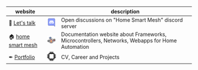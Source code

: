 | website |  | description |
| --- | --- | - |
| 👋 [Let's talk](https://discord.gg/57cZapWHkC) | [<img src="discord.png" width=40>](https://discord.gg/57cZapWHkC) | Open discussions on "Home Smart Mesh" discord server |
| 🏠 [home smart mesh](https://homesmartmesh.github.io/) | [<img src="hsm.png" width=60>](https://homesmartmesh.github.io/) | Documentation website about Frameworks, Microcontrollers, Networks, Webapps for Home Automation |
| ✒ [Portfolio](https://wassfila.github.io/) | [<img src="portfolio.png" width=40>](https://wassfila.github.io/) | CV, Career and Projects |
